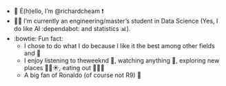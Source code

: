 - 👋 É(h)ello, I’m @richardcheam ❗
- 🧑‍💻 I’m currently an engineering/master’s student in Data Science (Yes, I do like AI :dependabot: and statistics :bar_chart:).
- :bowtie: Fun fact:
   - I chose to do what I do because I like it the best among other fields and :money_with_wings:
   - I enjoy listening to theweeknd :musical_score:, watching anything :movie_camera:, exploring new places :ocean::palm_tree::sunny:, eating out :ramen::meat_on_bone::tea:
   - A big fan of Ronaldo (of course not R9) :goat:

<!---
richardcheam/richardcheam is a ✨ special ✨ repository because its `README.md` (this file) appears on your GitHub profile.
You can click the Preview link to take a look at your changes.
--->
